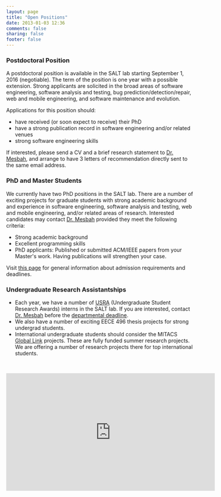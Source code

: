 ```yaml
---
layout: page
title: "Open Positions"
date: 2013-01-03 12:36
comments: false
sharing: false
footer: false
---
```


<h3>Postdoctoral Position</h3> 
A postdoctoral position is available in the SALT lab starting September 1, 2016 (negotiable).  The term of the position is one year with a possible extension. 
Strong applicants are solicited in the broad areas of software engineering, software analysis and testing, bug prediction/detection/repair, web and mobile engineering, and software maintenance and evolution.

Applications for this position should: 
<ul>
<li>have received (or soon expect to receive) their PhD</li> 
<li>have a strong publication record in software engineering and/or related venues</li> 
<li>strong software engineering skills</li>
</ul>

If interested, please send a CV and a brief research statement to <a href="http://www.ece.ubc.ca/~amesbah/">Dr. Mesbah</a>, and arrange to have 3 letters of recommendation directly sent to the same email address. 


<h3>PhD and Master Students</h3>
<p>
	We currently have two PhD positions in the SALT lab. There are a number of exciting projects for graduate students with strong academic background and experience in software engineering, software analysis and testing, web and mobile engineering, and/or related areas of research. Interested candidates may contact <a href="http://www.ece.ubc.ca/~amesbah/">Dr. Mesbah</a> provided they meet the following criteria:</p>
<ul>
	<li>
		Strong academic background</li>
	<li>
		Excellent programming skills</li>
	<li>
		PhD applicants: Published or submitted ACM/IEEE papers from your Master's work. Having publications will strengthen your case.</li>
</ul>

<p> 
	Visit <a href="http://www.ece.ubc.ca/admissions/graduate">this page</a> for general information about admission requirements and deadlines.</p>


<h3>
	Undergraduate Research Assistantships</h3> 
<ul>
	<li>
		Each year, we have a number of <a href="http://www.nserc-crsng.gc.ca/students-etudiants/ug-pc/usra-brpc_eng.asp" target="_blank">USRA</a> (Undergraduate Student Research Awards) interns in the SALT lab. If you are interested, contact <a href="http://www.ece.ubc.ca/~amesbah/">Dr. Mesbah</a> before the <a href="http://www.ece.ubc.ca/academic-programs/undergraduate/nserc-usra-information">departmental deadline</a>.
	</li> 
	<li>
		We also have a number of exciting EECE 496 thesis projects for strong undergrad students. 
	</li>
	<li>
		International undergraduate students should consider the MITACS <a href="http://www.mitacs.ca/globalink">Global Link</a> projects. These are fully funded summer research projects. We are offering a number of research projects there for top international students.
	</li>
</ul>
<p>
	&nbsp;</p>
<center>
	<iframe allowfullscreen="" frameborder="0" height="315" src="http://www.youtube.com/embed/PCgUM1jKtdg" width="560"></iframe></center>
